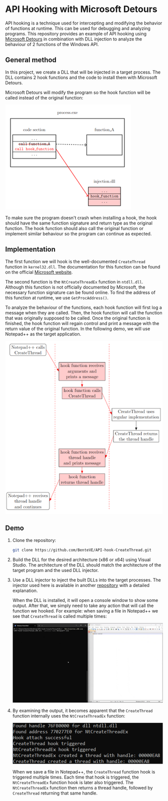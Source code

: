 # API Hooking with Microsoft Detours

API hooking is a technique used for intercepting and modifying the behavior of functions at runtime.
This can be used for debugging and analyzing programs.
This repository provides an example of API hooking using [Microsoft Detours](https://github.com/microsoft/Detours) in combination with DLL injection to analyze the behaviour of 2 functions of the Windows API.

## General method

In this project, we create a DLL that will be injected in a target process.
The DLL contains 2 hook functions and the code to install them with Microsoft Detours.

Microsoft Detours will modify the program so the hook function will be called instead of the original function:

![API hook](doc/API-hook.png)

To make sure the program doesn't crash when installing a hook, the hook should have the same function signature and return type as the original function.
The hook function should also call the original function or implement similar behaviour so the program can continue as expected.

## Implementation

The first function we will hook is the well-documented `CreateThread` function in `kernel32.dll`.
The documentation for this function can be found on the official [Microsoft website](https://learn.microsoft.com/en-us/windows/win32/api/processthreadsapi/nf-processthreadsapi-createthread).

The second function is the `NtCreateThreadEx` function in `ntdll.dll`.
Although this function is not officially documented by Microsoft, the necessary function signature can be found online.
To find the address of this function at runtime, we use `GetProcAddress()`.

To analyze the behaviour of the functions, each hook function will first log a message when they are called.
Then, the hook function will call the function that was originally supposed to be called.
Once the original function is finished, the hook function will regain control and print a message with the return value of the original function. In the following demo, we will use Notepad++ as the target application.

![Hook function behaviour](doc/API-hook-Notepad.png)

## Demo

1. Clone the repository:

    ```bash
    git clone https://github.com/BenteVE/API-hook-CreateThread.git
    ```

2. Build the DLL for the desired architecture (x86 or x64) using Visual Studio.
   The architecture of the DLL should match the architecture of the target program and the used DLL injector.

3. Use a DLL injector to inject the built DLLs into the target processes.
   The injector used here is available in another [repository](https://github.com/BenteVE/DLL-Injector) with a detailed explanation.

   When the DLL is installed, it will open a console window to show some output.
   After that, we simply need to take any action that will call the function we hooked.
   For example: when saving a file in Notepad++ we see that `CreateThread` is called multiple times:

    ![Demo GIF](doc/demo.gif)

4. By examining the output, it becomes apparent that the `CreateThread` function internally uses the `NtCreateThreadEx` function:

    ![Trigger examination](doc/hook-triggered.png)

    When we save a file in Notepad++, the `CreateThread` function hook is triggered multiple times.
    Each time that hook is triggered, the `NtCreateThreadEx` function hook is later also triggered.
    The `NtCreateThreadEx` function then returns a thread handle, followed by `CreateThread` returning that same handle.
